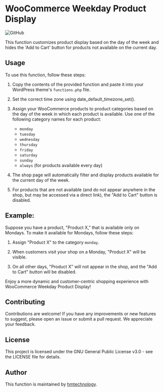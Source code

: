 # WooCommerce Weekday Product Display

![GitHub](https://img.shields.io/github/license/hmtechnology/woocommerce-weekday-product-display)

This function customizes product display based on the day of the week and hides the 'Add to Cart' button for products not available on the current day.

## Usage

To use this function, follow these steps:

1. Copy the contents of the provided function and paste it into your WordPress theme's `functions.php` file.

2. Set the correct time zone using date_default_timezone_set().

3. Assign your WooCommerce products to product categories based on the day of the week in which each product is available. Use one of the following category names for each product:

   - `monday`
   - `tuesday`
   - `wednesday`
   - `thursday`
   - `friday`
   - `saturday`
   - `sunday`
   - `always` (for products available every day)

4. The shop page will automatically filter and display products available for the current day of the week.

5. For products that are not available (and do not appear anywhere in the shop, but may be accessed via a direct link), the "Add to Cart" button is disabled.

## Example:

Suppose you have a product, "Product X," that is available only on Mondays. To make it available for Mondays, follow these steps:

1. Assign "Product X" to the category `monday`.

2. When customers visit your shop on a Monday, "Product X" will be visible.

3. On all other days, "Product X" will not appear in the shop, and the "Add to Cart" button will be disabled.

Enjoy a more dynamic and customer-centric shopping experience with WooCommerce Weekday Product Display!

## Contributing

Contributions are welcome! If you have any improvements or new features to suggest, please open an issue or submit a pull request. We appreciate your feedback.

## License

This project is licensed under the GNU General Public License v3.0 - see the LICENSE file for details.

## Author

This function is maintained by [hmtechnology](https://github.com/hmtechnology).

